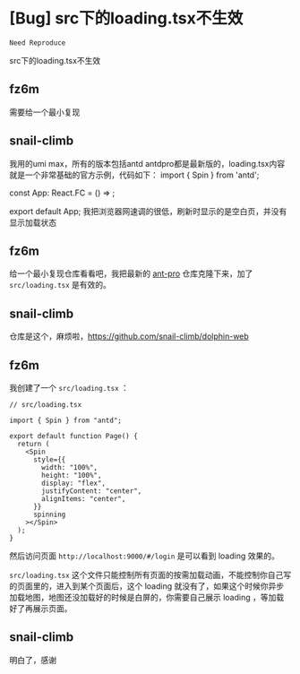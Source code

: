 # [Bug] src下的loading.tsx不生效

`Need Reproduce`

src下的loading.tsx不生效

## fz6m

需要给一个最小复现

## snail-climb

我用的umi max，所有的版本包括antd antdpro都是最新版的，loading.tsx内容就是一个非常基础的官方示例，代码如下：
import { Spin } from 'antd';

const App: React.FC = () => <Spin />;

export default App;
我把浏览器网速调的很低，刷新时显示的是空白页，并没有显示加载状态

## fz6m

给一个最小复现仓库看看吧，我把最新的 [ant-pro](https://github.com/ant-design/ant-design-pro) 仓库克隆下来，加了 `src/loading.tsx` 是有效的。

## snail-climb

仓库是这个，麻烦啦，https://github.com/snail-climb/dolphin-web

## fz6m

我创建了一个 `src/loading.tsx` ：

```tsx
// src/loading.tsx

import { Spin } from "antd";

export default function Page() {
  return (
    <Spin
      style={{
        width: "100%",
        height: "100%",
        display: "flex",
        justifyContent: "center",
        alignItems: "center",
      }}
      spinning
    ></Spin>
  );
}
```

然后访问页面 `http://localhost:9000/#/login` 是可以看到 loading 效果的。

`src/loading.tsx` 这个文件只能控制所有页面的按需加载动画，不能控制你自己写的页面里的，进入到某个页面后，这个 loading 就没有了，如果这个时候你异步加载地图，地图还没加载好的时候是白屏的，你需要自己展示 loading ，等加载好了再展示页面。

## snail-climb

明白了，感谢
